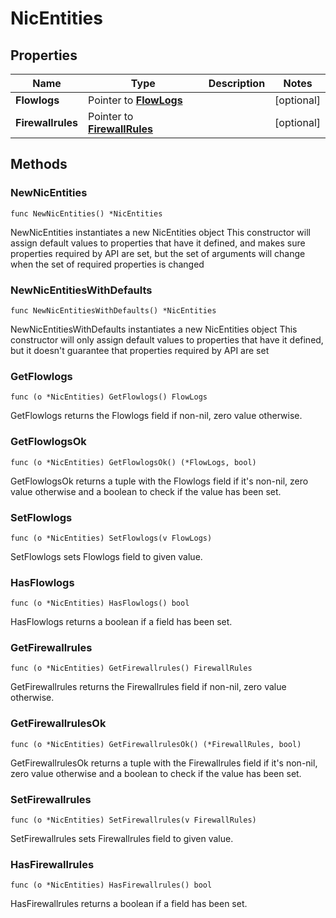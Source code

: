 # NicEntities

## Properties

|Name | Type | Description | Notes|
|------------ | ------------- | ------------- | -------------|
|**Flowlogs** | Pointer to [**FlowLogs**](FlowLogs.md) |  | [optional] |
|**Firewallrules** | Pointer to [**FirewallRules**](FirewallRules.md) |  | [optional] |

## Methods

### NewNicEntities

`func NewNicEntities() *NicEntities`

NewNicEntities instantiates a new NicEntities object
This constructor will assign default values to properties that have it defined,
and makes sure properties required by API are set, but the set of arguments
will change when the set of required properties is changed

### NewNicEntitiesWithDefaults

`func NewNicEntitiesWithDefaults() *NicEntities`

NewNicEntitiesWithDefaults instantiates a new NicEntities object
This constructor will only assign default values to properties that have it defined,
but it doesn't guarantee that properties required by API are set

### GetFlowlogs

`func (o *NicEntities) GetFlowlogs() FlowLogs`

GetFlowlogs returns the Flowlogs field if non-nil, zero value otherwise.

### GetFlowlogsOk

`func (o *NicEntities) GetFlowlogsOk() (*FlowLogs, bool)`

GetFlowlogsOk returns a tuple with the Flowlogs field if it's non-nil, zero value otherwise
and a boolean to check if the value has been set.

### SetFlowlogs

`func (o *NicEntities) SetFlowlogs(v FlowLogs)`

SetFlowlogs sets Flowlogs field to given value.

### HasFlowlogs

`func (o *NicEntities) HasFlowlogs() bool`

HasFlowlogs returns a boolean if a field has been set.

### GetFirewallrules

`func (o *NicEntities) GetFirewallrules() FirewallRules`

GetFirewallrules returns the Firewallrules field if non-nil, zero value otherwise.

### GetFirewallrulesOk

`func (o *NicEntities) GetFirewallrulesOk() (*FirewallRules, bool)`

GetFirewallrulesOk returns a tuple with the Firewallrules field if it's non-nil, zero value otherwise
and a boolean to check if the value has been set.

### SetFirewallrules

`func (o *NicEntities) SetFirewallrules(v FirewallRules)`

SetFirewallrules sets Firewallrules field to given value.

### HasFirewallrules

`func (o *NicEntities) HasFirewallrules() bool`

HasFirewallrules returns a boolean if a field has been set.



